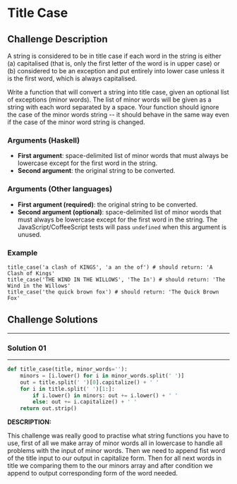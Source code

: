 # Title Case

## Challenge Description

A string is considered to be in title case if each word in the string
 is either (a) capitalised (that is, only the first letter of the word 
is in upper case) or (b) considered to be an exception and put entirely 
into lower case unless it is the first word, which is always 
capitalised.

Write a function that will convert a string into title case, given an
 optional list of exceptions (minor words).  The list of minor words 
will be given as a string with each word separated by a space.  Your 
function should ignore the case of the minor words string -- it should 
behave in the same way even if the case of the minor word string is 
changed.

### Arguments (Haskell)

- **First argument**: space-delimited list of minor words that must always be lowercase except for the first word in the string.
- **Second argument**: the original string to be converted.

### Arguments (Other languages)

- **First argument (required)**: the original string to be converted.
- **Second argument (optional)**: space-delimited list of minor words that must always be lowercase except for the first word in
the string. The JavaScript/CoffeeScript tests will pass `undefined` when this argument is unused.

### Example

```
title_case('a clash of KINGS', 'a an the of') # should return: 'A Clash of Kings'
title_case('THE WIND IN THE WILLOWS', 'The In') # should return: 'The Wind in the Willows'
title_case('the quick brown fox') # should return: 'The Quick Brown Fox'
```

## Challenge Solutions

---

### Solution 01

---

```python
def title_case(title, minor_words=''):
	minors = [i.lower() for i in minor_words.split(' ')]
	out = title.split(' ')[0].capitalize() + ' '
	for i in title.split(' ')[1:]:
		if i.lower() in minors: out += i.lower() + ' '
		else: out += i.capitalize() + ' '
	return out.strip()
```

**DESCRIPTION:**

This challenge was really good to practise what string functions you have to use, first of all we make array of minor words all in lowercase to handle all problems with the input of minor words. Then we need to append fist word of the title input to our output in capitalize form. Then for all next words in title we comparing them to the our minors array and after condition we append to output corresponding form of the word needed.